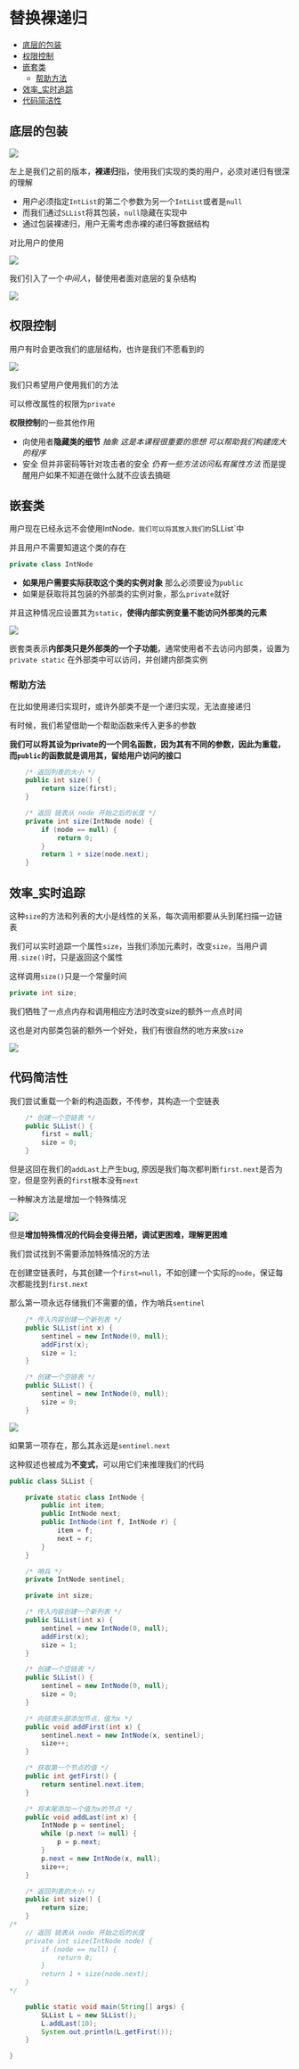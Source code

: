 # 替换裸递归
 
* [底层的包装](#底层的包装)
* [权限控制](#权限控制)
* [嵌套类](#嵌套类)
  * [帮助方法](#帮助方法)
* [效率_实时追踪](#效率_实时追踪)
* [代码简洁性](#代码简洁性)

## 底层的包装

![](img/8db314af.png)

左上是我们之前的版本，**裸递归**指，使用我们实现的类的用户，必须对递归有很深的理解

* 用户必须指定`IntList`的第二个参数为另一个`IntList`或者是`null`
* 而我们通过`SLList`将其包装，`null`隐藏在实现中
* 通过包装裸递归，用户无需考虑赤裸的递归等数据结构

对比用户的使用

![](img/dcdb6724.png)

我们引入了一个*中间人*，替使用者面对底层的复杂结构

![](img/ee72aa11.png)

## 权限控制

用户有时会更改我们的底层结构，也许是我们不愿看到的

![](img/64397ab3.png)

我们只希望用户使用我们的方法

可以修改属性的权限为`private`

**权限控制**的一些其他作用

* 向使用者**隐藏类的细节** *抽象 这是本课程很重要的思想 可以帮助我们构建庞大的程序*
* 安全 但并非密码等针对攻击者的安全 *仍有一些方法访问私有属性方法* 而是提醒用户如果不知道在做什么就不应该去搞砸

## 嵌套类

用户现在已经永远不会使用IntNode`，我们可以将其放入我们的`SLList`中

并且用户不需要知道这个类的存在

```java
private class IntNode
```

* **如果用户需要实际获取这个类的实例对象** 那么必须要设为`public`
* 如果是获取将其包装的外部类的实例对象，那么`private`就好

并且这种情况应设置其为`static`，**使得内部实例变量不能访问外部类的元素**

![](img/5a30eb61.png)

嵌套类表示**内部类只是外部类的一个子功能**，通常使用者不去访问内部类，设置为`private static` 在外部类中可以访问，并创建内部类实例

### 帮助方法

在比如使用递归实现时，或许外部类不是一个递归实现，无法直接递归

有时候，我们希望借助一个帮助函数来传入更多的参数

**我们可以将其设为private的一个同名函数，因为其有不同的参数，因此为重载，而`public`的函数就是调用其，留给用户访问的接口**

```java
    /* 返回列表的大小 */
    public int size() {
        return size(first);
    }

    /* 返回 链表从 node 开始之后的长度 */
    private int size(IntNode node) {
        if (node == null) {
            return 0;
        }
        return 1 + size(node.next);
    }
```

## 效率_实时追踪

这种`size`的方法和列表的大小是线性的关系，每次调用都要从头到尾扫描一边链表

我们可以实时追踪一个属性`size`，当我们添加元素时，改变`size`，当用户调用`.size()`时，只是返回这个属性

这样调用`size()`只是一个常量时间

```java
private int size;
```

我们牺牲了一点点内存和调用相应方法时改变size的额外一点点时间

这也是对内部类包装的额外一个好处，我们有很自然的地方来放`size`

![](img/0f189a8a.png)

## 代码简洁性

我们尝试重载一个新的构造函数，不传参，其构造一个空链表

```java
    /* 创建一个空链表 */
    public SLList() {
        first = null;
        size = 0;
    }
```

但是这回在我们的`addLast`上产生bug, 原因是我们每次都判断`first.next`是否为空，但是空列表的`first`根本没有`next`

一种解决方法是增加一个特殊情况

![](img/fdde9ca8.png)

但是**增加特殊情况的代码会变得丑陋，调试更困难，理解更困难**

我们尝试找到不需要添加特殊情况的方法

在创建空链表时，与其创建一个`first=null`，不如创建一个实际的`node`，保证每次都能找到`first.next`

那么第一项永远存储我们不需要的值，作为哨兵`sentinel`

```java
    /* 传入内容创建一个新列表 */
    public SLList(int x) {
        sentinel = new IntNode(0, null);
        addFirst(x);
        size = 1;
    }

    /* 创建一个空链表 */
    public SLList() {
        sentinel = new IntNode(0, null);
        size = 0;
    }
```

![](img/cd69b6c1.png)

如果第一项存在，那么其永远是`sentinel.next`

这种叙述也被成为**不变式**，可以用它们来推理我们的代码

```java
public class SLList {

    private static class IntNode {
        public int item;
        public IntNode next;
        public IntNode(int f, IntNode r) {
            item = f;
            next = r;
        }
    }

    /* 哨兵 */
    private IntNode sentinel;

    private int size;

    /* 传入内容创建一个新列表 */
    public SLList(int x) {
        sentinel = new IntNode(0, null);
        addFirst(x);
        size = 1;
    }

    /* 创建一个空链表 */
    public SLList() {
        sentinel = new IntNode(0, null);
        size = 0;
    }

    /* 向链表头部添加节点，值为x */
    public void addFirst(int x) {
        sentinel.next = new IntNode(x, sentinel);
        size++;
    }

    /* 获取第一个节点的值 */
    public int getFirst() {
        return sentinel.next.item;
    }

    /* 将末尾添加一个值为x的节点 */
    public void addLast(int x) {
        IntNode p = sentinel;
        while (p.next != null) {
            p = p.next;
        }
        p.next = new IntNode(x, null);
        size++;
    }

    /* 返回列表的大小 */
    public int size() {
        return size;
    }
/*
    // 返回 链表从 node 开始之后的长度 
    private int size(IntNode node) {
        if (node == null) {
            return 0;
        }
        return 1 + size(node.next);
    }
*/

    public static void main(String[] args) {
        SLList L = new SLList();
        L.addLast(10);
        System.out.println(L.getFirst());
    }

}
```
